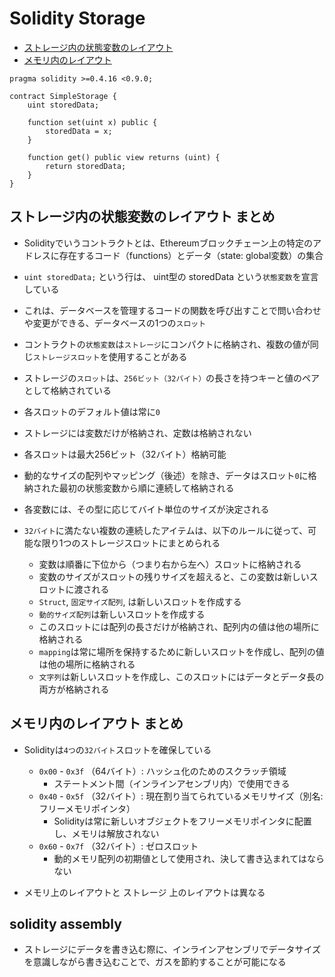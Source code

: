 # Solidity Storage

- [ストレージ内の状態変数のレイアウト](https://solidity-ja.readthedocs.io/ja/latest/internals/layout_in_storage.html)
- [メモリ内のレイアウト](https://solidity-ja.readthedocs.io/ja/latest/internals/layout_in_memory.html)

```
pragma solidity >=0.4.16 <0.9.0;

contract SimpleStorage {
    uint storedData;

    function set(uint x) public {
        storedData = x;
    }

    function get() public view returns (uint) {
        return storedData;
    }
}
```

## ストレージ内の状態変数のレイアウト まとめ

- Solidityでいうコントラクトとは、Ethereumブロックチェーン上の特定のアドレスに存在するコード（functions）とデータ（state: global変数）の集合
- `uint storedData;` という行は、 uint型の storedData という`状態変数`を宣言している
- これは、データベースを管理するコードの関数を呼び出すことで問い合わせや変更ができる、データベースの1つの`スロット`

- コントラクトの`状態変数`は`ストレージ`にコンパクトに格納され、複数の値が同じ`ストレージスロット`を使用することがある
- ストレージの`スロット`は、`256ビット（32バイト）`の長さを持つキーと値のペアとして格納されている
- 各スロットのデフォルト値は常に`0`
- ストレージには変数だけが格納され、定数は格納されない
- 各スロットは最大256ビット（32バイト）格納可能
- 動的なサイズの配列やマッピング（後述）を除き、データはスロット`0`に格納された最初の状態変数から順に連続して格納される
- 各変数には、その型に応じてバイト単位のサイズが決定される
- `32バイト`に満たない複数の連続したアイテムは、以下のルールに従って、可能な限り1つのストレージスロットにまとめられる
  - 変数は順番に下位から（つまり右から左へ）スロットに格納される
  - 変数のサイズがスロットの残りサイズを超えると、この変数は新しいスロットに渡される
  - `Struct`, `固定サイズ配列`, は新しいスロットを作成する
  - `動的サイズ配列`は新しいスロットを作成する
  - このスロットには配列の長さだけが格納され、配列内の値は他の場所に格納される
  - `mapping`は常に場所を保持するために新しいスロットを作成し、配列の値は他の場所に格納される
  - `文字列`は新しいスロットを作成し、このスロットにはデータとデータ長の両方が格納される

## メモリ内のレイアウト まとめ

- Solidityは`4つ`の`32バイト`スロットを確保している
  - `0x00` - `0x3f` （64バイト）: ハッシュ化のためのスクラッチ領域
    - ステートメント間（インラインアセンブリ内）で使用できる
  - `0x40` - `0x5f` （32バイト）: 現在割り当てられているメモリサイズ（別名: フリーメモリポインタ）
    - Solidityは常に新しいオブジェクトをフリーメモリポインタに配置し、メモリは解放されない
  - `0x60` - `0x7f` （32バイト）: ゼロスロット
    - 動的メモリ配列の初期値として使用され、決して書き込まれてはならない

- メモリ上のレイアウトと ストレージ 上のレイアウトは異なる

## solidity assembly

- ストレージにデータを書き込む際に、インラインアセンブリでデータサイズを意識しながら書き込むことで、ガスを節約することが可能になる
